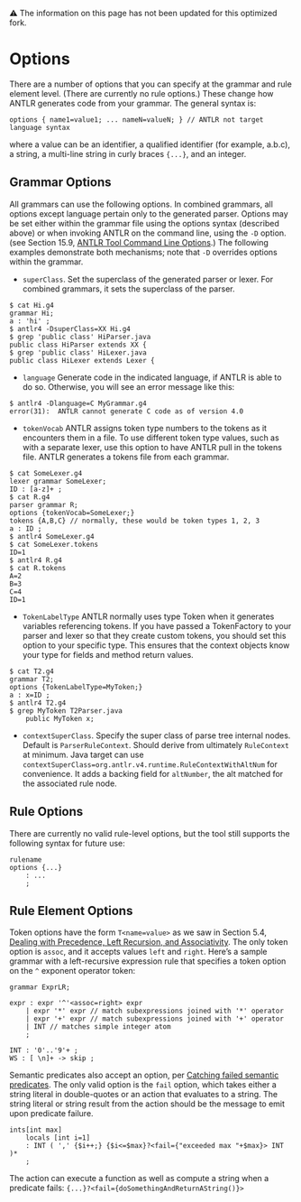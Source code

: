 :warning: The information on this page has not been updated for this optimized fork.

# Options

There are a number of options that you can specify at the grammar and rule element level. (There are currently no rule options.) These change how ANTLR generates code from your grammar. The general syntax is:

```
options { name1=value1; ... nameN=valueN; } // ANTLR not target language syntax
```

where a value can be an identifier, a qualified identifier (for example, a.b.c), a string, a multi-line string in curly braces `{...}`, and an integer.

## Grammar Options

All grammars can use the following options. In combined grammars, all options except language pertain only to the generated parser. Options may be set either within the grammar file using the options syntax (described above) or when invoking ANTLR on the command line, using the `-D` option. (see Section 15.9, [ANTLR Tool Command Line Options](tool-options.md).) The following examples demonstrate both mechanisms; note that `-D` overrides options within the grammar.

* `superClass`. Set the superclass of the generated parser or lexer. For combined grammars, it sets the superclass of the parser.
```
$ cat Hi.g4
grammar Hi;
a : 'hi' ;
$ antlr4 -DsuperClass=XX Hi.g4
$ grep 'public class' HiParser.java
public class HiParser extends XX {
$ grep 'public class' HiLexer.java
public class HiLexer extends Lexer {
```
* `language` Generate code in the indicated language, if ANTLR is able to do so. Otherwise, you will see an error message like this:
```
$ antlr4 -Dlanguage=C MyGrammar.g4
error(31):  ANTLR cannot generate C code as of version 4.0
```
* `tokenVocab` ANTLR assigns token type numbers to the tokens as it encounters them in a file. To use different token type values, such as with a separate lexer, use this option to have ANTLR pull in the <fileextension>tokens</fileextension> file. ANTLR generates a <fileextension>tokens</fileextension> file from each grammar.
```
$ cat SomeLexer.g4
lexer grammar SomeLexer;
ID : [a-z]+ ;
$ cat R.g4
parser grammar R;
options {tokenVocab=SomeLexer;}
tokens {A,B,C} // normally, these would be token types 1, 2, 3
a : ID ;
$ antlr4 SomeLexer.g4
$ cat SomeLexer.tokens 
ID=1
$ antlr4 R.g4
$ cat R.tokens
A=2
B=3
C=4
ID=1
```
* `TokenLabelType` ANTLR normally uses type <class>Token</class> when it generates variables referencing tokens. If you have passed a <class>TokenFactory</class> to your parser and lexer so that they create custom tokens, you should set this option to your specific type. This ensures that the context objects know your type for fields and method return values.
```
$ cat T2.g4
grammar T2;
options {TokenLabelType=MyToken;}
a : x=ID ;
$ antlr4 T2.g4
$ grep MyToken T2Parser.java
    public MyToken x;
```
* `contextSuperClass`. Specify the super class of parse tree internal nodes. Default is `ParserRuleContext`. Should derive from ultimately `RuleContext` at minimum.
Java target can use `contextSuperClass=org.antlr.v4.runtime.RuleContextWithAltNum` for convenience. It adds a backing field for `altNumber`, the alt matched for the associated rule node. 

## Rule Options

There are currently no valid rule-level options, but the tool still supports the following syntax for future use:

```
rulename
options {...}
 	: ...
 	;
```

## Rule Element Options

Token options have the form `T<name=value>` as we saw in Section 5.4, [Dealing with Precedence, Left Recursion, and Associativity](http://pragprog.com/book/tpantlr2/the-definitive-antlr-4-reference). The only token option is `assoc`, and it accepts values `left` and `right`. Here’s a sample grammar with a left-recursive expression rule that specifies a token option on the `^` exponent operator token:

```
grammar ExprLR;
 	 
expr : expr '^'<assoc=right> expr
 	| expr '*' expr // match subexpressions joined with '*' operator
 	| expr '+' expr // match subexpressions joined with '+' operator
 	| INT // matches simple integer atom
 	;
 	 
INT : '0'..'9'+ ;
WS : [ \n]+ -> skip ;
```

Semantic predicates also accept an option, per [Catching failed semantic predicates](http://pragprog.com/book/tpantlr2/the-definitive-antlr-4-reference). The only valid option is the `fail` option, which takes either a string literal in double-quotes or an action that evaluates to a string. The string literal or string result from the action should be the message to emit upon predicate failure.

```
ints[int max]
 	locals [int i=1]
 	: INT ( ',' {$i++;} {$i<=$max}?<fail={"exceeded max "+$max}> INT )*
 	;
```

The action can execute a function as well as compute a string when a predicate fails: `{...}?<fail={doSomethingAndReturnAString()}>`
